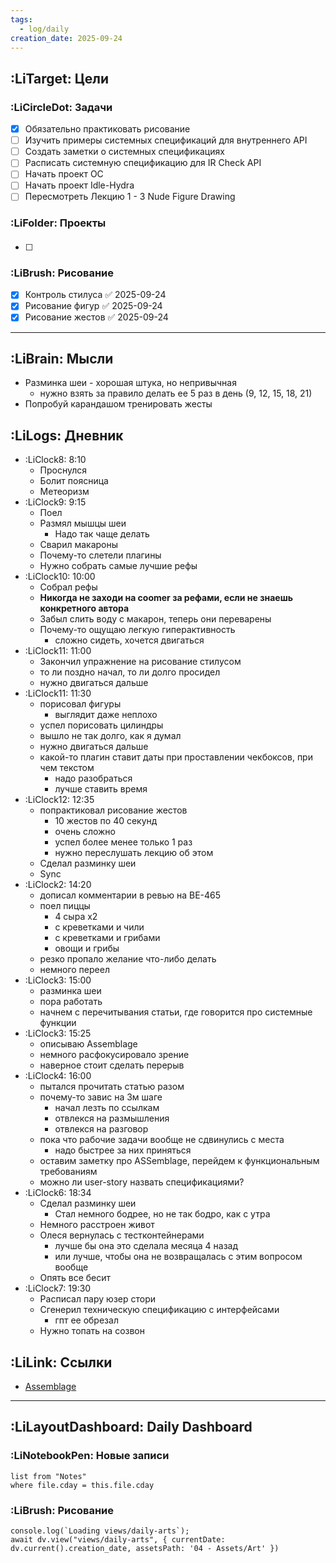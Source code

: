 ```yaml
---
tags:
  - log/daily
creation_date: 2025-09-24
---
```

## :LiTarget: Цели

### :LiCircleDot: Задачи

- [x] Обязательно практиковать рисование
- [ ] Изучить примеры системных спецификаций для внутреннего API
- [ ] Создать заметки о системных спецификациях
- [ ] Расписать системную спецификацию для IR Check API
- [ ] Начать проект OC
- [ ] Начать проект Idle-Hydra
- [ ] Пересмотреть Лекцию 1 - 3 Nude Figure Drawing

### :LiFolder: Проекты

####

- [ ] 

### :LiBrush: Рисование

- [x] Контроль стилуса ✅ 2025-09-24
- [x] Рисование фигур ✅ 2025-09-24
- [x] Рисование жестов ✅ 2025-09-24

---

## :LiBrain: Мысли

- Разминка шеи - хорошая штука, но непривычная
	- нужно взять за правило делать ее 5 раз в день (9, 12, 15, 18, 21)
- Попробуй карандашом тренировать жесты

## :LiLogs: Дневник

- :LiClock8: 8:10
	- Проснулся
	- Болит поясница
	- Метеоризм
- :LiClock9: 9:15
	- Поел
	- Размял мышцы шеи
		- Надо так чаще делать
	- Сварил макароны
	- Почему-то слетели плагины
	- Нужно собрать самые лучшие рефы
- :LiClock10: 10:00
	- Собрал рефы
	- **Никогда не заходи на coomer за рефами, если не знаешь конкретного автора**
	- Забыл слить воду с макарон, теперь они переварены
	- Почему-то ощущаю легкую гиперактивность
		- сложно сидеть, хочется двигаться
- :LiClock11: 11:00
	- Закончил упражнение на рисование стилусом
	- то ли поздно начал, то ли долго просидел
	- нужно двигаться дальше
- :LiClock11: 11:30
	- порисовал фигуры
		- выглядит даже неплохо
	- успел порисовать цилиндры
	- вышло не так долго, как я думал
	- нужно двигаться дальше
	- какой-то плагин ставит даты при проставлении чекбоксов, при чем текстом
		- надо разобраться
		- лучше ставить время
- :LiClock12: 12:35
	- попрактиковал рисование жестов
		- 10 жестов по 40 секунд
		- очень сложно
		- успел более менее только 1 раз
		- нужно переслушать лекцию об этом
	- Сделал разминку шеи
	- Sync
- :LiClock2: 14:20
	- дописал комментарии в ревью на BE-465
	- поел пиццы
		- 4 сыра х2
		- с креветками и чили
		- с креветками и грибами
		- овощи и грибы
	- резко пропало желание что-либо делать
	- немного переел
- :LiClock3: 15:00
	- разминка шеи
	- пора работать
	- начнем с перечитывания статьи, где говорится про системные функции
- :LiClock3: 15:25
	- описываю Assemblage
	- немного расфокусировало зрение
	- наверное стоит сделать перерыв
- :LiClock4: 16:00
	- пытался прочитать статью разом
	- почему-то завис на 3м шаге
		- начал лезть по ссылкам
		- отвлекся на размышления
		- отвлекся на разговор
	- пока что рабочие задачи вообще не сдвинулись с места
		- надо быстрее за них приняться
	- оставим заметку про ASSemblage, перейдем к функциональным требованиям
	- можно ли user-story назвать спецификациями?
- :LiClock6: 18:34
	- Сделал разминку шеи
		- Стал немного бодрее, но не так бодро, как с утра
	- Немного расстроен живот
	- Олеся вернулась с тестконтейнерами
		- лучше бы она это сделала месяца 4 назад
		- или лучше, чтобы она не возвращалась с этим вопросом вообще
	- Опять все бесит
- :LiClock7: 19:30
	- Расписал пару юзер стори
	- Сгенерил техническую спецификацию с интерфейсами
		- гпт ее обрезал
	- Нужно топать на созвон

## :LiLink: Ссылки

- [Assemblage](https://microservices.io/post/architecture/2023/02/09/assemblage-architecture-definition-process.html)

---

## :LiLayoutDashboard: Daily Dashboard

### :LiNotebookPen: Новые записи

```dataview
list from "Notes"
where file.cday = this.file.cday
```

### :LiBrush: Рисование

```dataviewjs
console.log(`Loading views/daily-arts`);
await dv.view("views/daily-arts", { currentDate: dv.current().creation_date, assetsPath: '04 - Assets/Art' })
```
